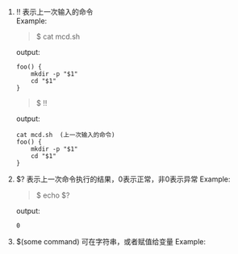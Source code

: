 1. !! 表示上一次输入的命令  
    Example:  
    >$ cat mcd.sh  

    output:
    ```
    foo() {
        mkdir -p "$1"
        cd "$1"
    }
    ```
    >$ !!  

    output:
    ```
    cat mcd.sh  (上一次输入的命令)
    foo() {
        mkdir -p "$1"
        cd "$1"
    }
    ``` 
2. $? 表示上一次命令执行的结果，0表示正常，非0表示异常
    Example:  
    >$ echo $?

    output:
    ```
    0
    ```
3. $(some command) 可在字符串，或者赋值给变量
    Example:
